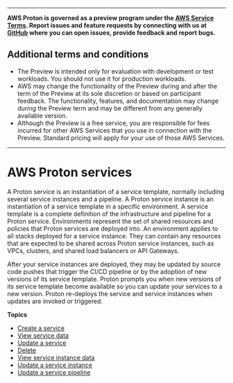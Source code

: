 --------

**AWS Proton is governed as a preview program under the [AWS Service Terms](https://aws.amazon.com/service-terms/)\. Report issues and feature requests by connecting with us at [GitHub](https://github.com/aws/aws-proton-public-roadmap) where you can open issues, provide feedback and report bugs\.**

## Additional terms and conditions<a name="preview-banner"></a>
+ The Preview is intended only for evaluation with development or test workloads\. You should not use it for production workloads\.
+ AWS may change the functionality of the Preview during and after the term of the Preview at its sole discretion or based on participant feedback\. The functionality, features, and documentation may change during the Preview term and may be different from any generally available version\.
+ Although the Preview is a free service, you are responsible for fees incurred for other AWS Services that you use in connection with the Preview\. Standard pricing will apply for your use of those AWS Services\.

--------

# AWS Proton services<a name="ug-service"></a>

A Proton service is an instantiation of a service template, normally including several service instances and a pipeline\. A Proton service instance is an instantiation of a service template in a specific environment\. A service template is a complete definition of the infrastructure and pipeline for a Proton service\. Environments represent the set of shared resources and policies that Proton services are deployed into\. An environment applies to all stacks deployed for a service instance\. They can contain any resources that are expected to be shared across Proton service instances, such as VPCs, clusters, and shared load balancers or API Gateways\.

After your service instances are deployed, they may be updated by source code pushes that trigger the CI/CD pipeline or by the adoption of new versions of its service template\. Proton prompts you when new versions of its service template become available so you can update your services to a new version\. Proton re\-deploys the service and service instances when updates are invoked or triggered\.

**Topics**
+ [Create a service](ug-svc-create.md)
+ [View service data](ug-svc-view.md)
+ [Update a service](ug-svc-update.md)
+ [Delete](ug-svc-delete.md)
+ [View service instance data](ag-svc-instance-view.md)
+ [Update a service instance](ag-svc-instance-update.md)
+ [Update a service pipeline](ag-svc-pipeline-update.md)